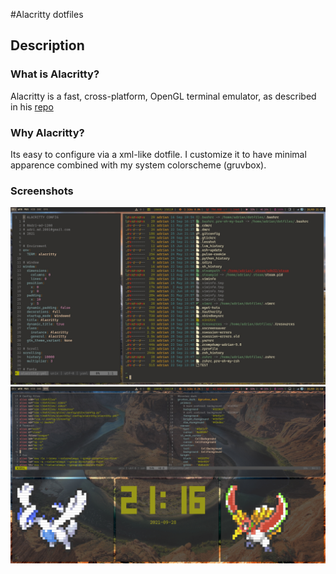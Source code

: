 #Alacritty dotfiles

## Description
### What is Alacritty?
Alacritty is a fast, cross-platform, OpenGL terminal emulator, as described in his [repo](https://github.com/alacritty/alacritty)

### Why Alacritty?
Its easy to configure via a xml-like dotfile. I customize it to have minimal apparence combined with my system colorscheme (gruvbox).

### Screenshots
![fullscreen](../../../assets/images/alacritty_fullscreen.png)
![1](../../../assets/images/alacritty_1.png)
